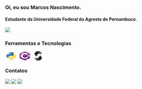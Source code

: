 ### Oi, eu sou Marcos Nascimento.
#### Estudante da Universidade Federal do Agreste de Pernambuco.

<div>
  <a href="https://github.com/MarcosNascimento46">
    <img height="180em" src="https://github-readme-stats.vercel.app/api?username=MarcosNascimento46&show_icons=true&theme=midnight-purple&include_all_commits=true&count_private=true"/>
  </a>
</div>

### Ferramentas e Tecnologias
<div>
  <img align="center" alt="Marcos-Py" height="30" width="40" src="https://raw.githubusercontent.com/devicons/devicon/master/icons/python/python-original.svg">
  <img align="center" alt="Marcos-C#" height="30" width="40" src="https://raw.githubusercontent.com/devicons/devicon/master/icons/csharp/csharp-original.svg">
  <img align="center" alt="Marcos-Solidity" height="30" width="40" src="https://raw.githubusercontent.com/devicons/devicon/master/icons/solidity/solidity-original.svg">
</div>

### Contatos
<div>
  <a href="mailto:contato@mvenicio141@gmail.com"><img src="https://img.shields.io/badge/Gmail-D14836?style=for-the-badge&logo=gmail&logoColor=white" target="_blank"></a>
  <a href="https://www.linkedin.com/in/marcos-nascimento-4b50a9231" target="_blank"><img src="https://img.shields.io/badge/-LinkedIn-%230077B5?style=for-the-badge&logo=linkedin&logoColor=white" target="_blank"></a>
  <a href="https://www.instagram.com/mvenicio46/" target="_blank"><img src="https://img.shields.io/badge/-Instagram-%23E4405F?style=for-the-badge&logo=instagram&logoColor=white" target="_blank"></a>
</div>
